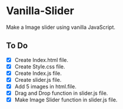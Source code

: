 # Vanilla-Slider

Make a Image slider using vanilla JavaScript.

## To Do

- [x] Create Index.html file.
- [x] Create Style.css file.
- [x] Create Index.js file.
- [x] Create slider.js file.
- [x] Add 5 images in html.file.
- [x] Drag and Drop function in slider.js file.
- [x] Make Image Slider function in slider.js file.
